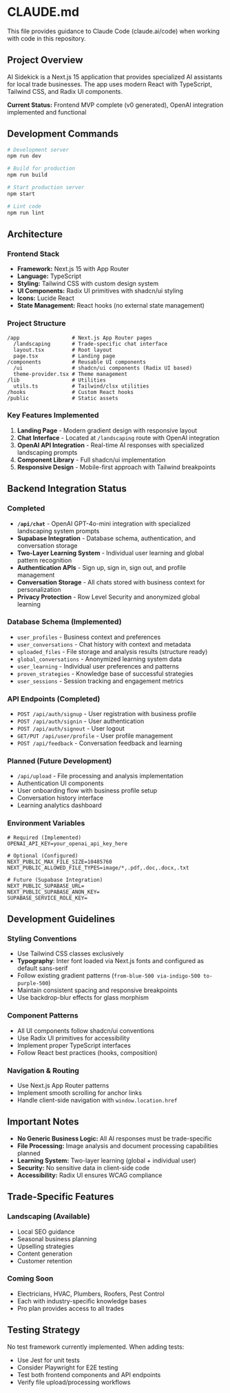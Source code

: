 # CLAUDE.md

This file provides guidance to Claude Code (claude.ai/code) when working with code in this repository.

## Project Overview

AI Sidekick is a Next.js 15 application that provides specialized AI assistants for local trade businesses. The app uses modern React with TypeScript, Tailwind CSS, and Radix UI components.

**Current Status:** Frontend MVP complete (v0 generated), OpenAI integration implemented and functional

## Development Commands

```bash
# Development server
npm run dev

# Build for production  
npm run build

# Start production server
npm start

# Lint code
npm run lint
```

## Architecture

### Frontend Stack
- **Framework:** Next.js 15 with App Router
- **Language:** TypeScript
- **Styling:** Tailwind CSS with custom design system
- **UI Components:** Radix UI primitives with shadcn/ui styling
- **Icons:** Lucide React
- **State Management:** React hooks (no external state management)

### Project Structure
```
/app                 # Next.js App Router pages
  /landscaping       # Trade-specific chat interface
  layout.tsx         # Root layout
  page.tsx           # Landing page
/components          # Reusable UI components
  /ui                # shadcn/ui components (Radix UI based)
  theme-provider.tsx # Theme management
/lib                 # Utilities
  utils.ts           # Tailwind/clsx utilities
/hooks               # Custom React hooks
/public              # Static assets
```

### Key Features Implemented
1. **Landing Page** - Modern gradient design with responsive layout
2. **Chat Interface** - Located at `/landscaping` route with OpenAI integration
3. **OpenAI API Integration** - Real-time AI responses with specialized landscaping prompts
4. **Component Library** - Full shadcn/ui implementation
5. **Responsive Design** - Mobile-first approach with Tailwind breakpoints

## Backend Integration Status

### Completed
- **`/api/chat`** - OpenAI GPT-4o-mini integration with specialized landscaping system prompts
- **Supabase Integration** - Database schema, authentication, and conversation storage
- **Two-Layer Learning System** - Individual user learning and global pattern recognition
- **Authentication APIs** - Sign up, sign in, sign out, and profile management
- **Conversation Storage** - All chats stored with business context for personalization
- **Privacy Protection** - Row Level Security and anonymized global learning

### Database Schema (Implemented)
- `user_profiles` - Business context and preferences
- `user_conversations` - Chat history with context and metadata
- `uploaded_files` - File storage and analysis results (structure ready)
- `global_conversations` - Anonymized learning system data
- `user_learning` - Individual user preferences and patterns
- `proven_strategies` - Knowledge base of successful strategies
- `user_sessions` - Session tracking and engagement metrics

### API Endpoints (Completed)
- `POST /api/auth/signup` - User registration with business profile
- `POST /api/auth/signin` - User authentication  
- `POST /api/auth/signout` - User logout
- `GET/PUT /api/user/profile` - User profile management
- `POST /api/feedback` - Conversation feedback and learning

### Planned (Future Development)
- `/api/upload` - File processing and analysis implementation
- Authentication UI components
- User onboarding flow with business profile setup
- Conversation history interface
- Learning analytics dashboard

### Environment Variables
```
# Required (Implemented)
OPENAI_API_KEY=your_openai_api_key_here

# Optional (Configured)
NEXT_PUBLIC_MAX_FILE_SIZE=10485760
NEXT_PUBLIC_ALLOWED_FILE_TYPES=image/*,.pdf,.doc,.docx,.txt

# Future (Supabase Integration)
NEXT_PUBLIC_SUPABASE_URL=
NEXT_PUBLIC_SUPABASE_ANON_KEY=
SUPABASE_SERVICE_ROLE_KEY=
```

## Development Guidelines

### Styling Conventions
- Use Tailwind CSS classes exclusively
- **Typography**: Inter font loaded via Next.js fonts and configured as default sans-serif
- Follow existing gradient patterns (`from-blue-500 via-indigo-500 to-purple-500`)
- Maintain consistent spacing and responsive breakpoints
- Use backdrop-blur effects for glass morphism

### Component Patterns
- All UI components follow shadcn/ui conventions
- Use Radix UI primitives for accessibility
- Implement proper TypeScript interfaces
- Follow React best practices (hooks, composition)

### Navigation & Routing
- Use Next.js App Router patterns
- Implement smooth scrolling for anchor links
- Handle client-side navigation with `window.location.href`

## Important Notes

- **No Generic Business Logic:** All AI responses must be trade-specific
- **File Processing:** Image analysis and document processing capabilities planned
- **Learning System:** Two-layer learning (global + individual user)
- **Security:** No sensitive data in client-side code
- **Accessibility:** Radix UI ensures WCAG compliance

## Trade-Specific Features

### Landscaping (Available)
- Local SEO guidance
- Seasonal business planning
- Upselling strategies
- Content generation
- Customer retention

### Coming Soon
- Electricians, HVAC, Plumbers, Roofers, Pest Control
- Each with industry-specific knowledge bases
- Pro plan provides access to all trades

## Testing Strategy

No test framework currently implemented. When adding tests:
- Use Jest for unit tests
- Consider Playwright for E2E testing
- Test both frontend components and API endpoints
- Verify file upload/processing workflows